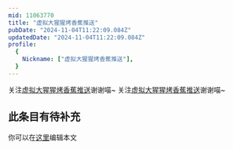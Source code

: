 ```yaml
---
mid: 11063770
title: "虚拟大猩猩烤香蕉推送"
pubDate: "2024-11-04T11:22:09.084Z"
updatedDate: "2024-11-04T11:22:09.084Z"
profile:
  {
    Nickname: ["虚拟大猩猩烤香蕉推送"],
  }
---
```


关注[虚拟大猩猩烤香蕉推送](https://space.bilibili.com/11063770)谢谢喵~ 关注[虚拟大猩猩烤香蕉推送](https://space.bilibili.com/11063770)谢谢喵~

## 此条目有待补充
你可以在[这里](https://github.com/Yuhanawa/VTuber.ICU/edit/master/src/content/v/虚拟大猩猩烤香蕉推送/index.md)编辑本文
